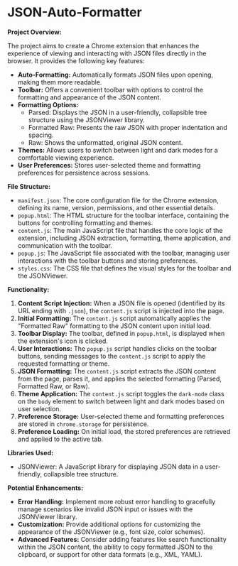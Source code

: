 # JSON-Auto-Formatter


**Project Overview:**

The project aims to create a Chrome extension that enhances the experience of viewing and interacting with JSON files directly in the browser. It provides the following key features:

* **Auto-Formatting:** Automatically formats JSON files upon opening, making them more readable.
* **Toolbar:** Offers a convenient toolbar with options to control the formatting and appearance of the JSON content.
* **Formatting Options:**
    * Parsed: Displays the JSON in a user-friendly, collapsible tree structure using the JSONViewer library.
    * Formatted Raw: Presents the raw JSON with proper indentation and spacing.
    * Raw: Shows the unformatted, original JSON content.
* **Themes:** Allows users to switch between light and dark modes for a comfortable viewing experience.
* **User Preferences:** Stores user-selected theme and formatting preferences for persistence across sessions.

**File Structure:**

* `manifest.json`: The core configuration file for the Chrome extension, defining its name, version, permissions, and other essential details.
* `popup.html`: The HTML structure for the toolbar interface, containing the buttons for controlling formatting and themes.
* `content.js`: The main JavaScript file that handles the core logic of the extension, including JSON extraction, formatting, theme application, and communication with the toolbar.
* `popup.js`: The JavaScript file associated with the toolbar, managing user interactions with the toolbar buttons and storing preferences.
* `styles.css`: The CSS file that defines the visual styles for the toolbar and the JSONViewer.

**Functionality:**

1. **Content Script Injection:** When a JSON file is opened (identified by its URL ending with `.json`), the `content.js` script is injected into the page.
2. **Initial Formatting:** The `content.js` script automatically applies the "Formatted Raw" formatting to the JSON content upon initial load.
3. **Toolbar Display:** The toolbar, defined in `popup.html`, is displayed when the extension's icon is clicked.
4. **User Interactions:** The `popup.js` script handles clicks on the toolbar buttons, sending messages to the `content.js` script to apply the requested formatting or theme.
5. **JSON Formatting:** The `content.js` script extracts the JSON content from the page, parses it, and applies the selected formatting (Parsed, Formatted Raw, or Raw).
6. **Theme Application:** The `content.js` script toggles the `dark-mode` class on the `body` element to switch between light and dark modes based on user selection.
7. **Preference Storage:** User-selected theme and formatting preferences are stored in `chrome.storage` for persistence.
8. **Preference Loading:** On initial load, the stored preferences are retrieved and applied to the active tab.

**Libraries Used:**

* JSONViewer: A JavaScript library for displaying JSON data in a user-friendly, collapsible tree structure.

**Potential Enhancements:**

* **Error Handling:** Implement more robust error handling to gracefully manage scenarios like invalid JSON input or issues with the JSONViewer library.
* **Customization:** Provide additional options for customizing the appearance of the JSONViewer (e.g., font size, color schemes).
* **Advanced Features:** Consider adding features like search functionality within the JSON content, the ability to copy formatted JSON to the clipboard, or support for other data formats (e.g., XML, YAML).
